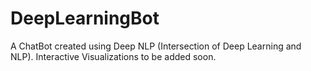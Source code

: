 # DeepLearningBot
A ChatBot created using Deep NLP (Intersection of Deep Learning and NLP). Interactive Visualizations to be added soon.

